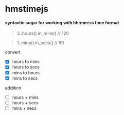 # hmstimejs
#### syntactic sugar for working with hh:mm:ss time format

> 2..hours().in_mins() // 120

> 1..mins().in_secs() // 60


convert
- [x] hours to mins
- [x] hours to secs
- [x] mins to hours
- [x] mins to secs

addition
- [ ] hours + mins
- [ ] hours + secs
- [ ] mins + secs